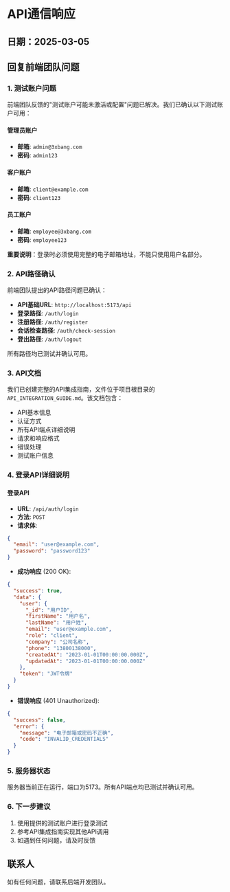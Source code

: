 # API通信响应

## 日期：2025-03-05

## 回复前端团队问题

### 1. 测试账户问题

前端团队反馈的"测试账户可能未激活或配置"问题已解决。我们已确认以下测试账户可用：

#### 管理员账户
- **邮箱**: `admin@3xbang.com`
- **密码**: `admin123`

#### 客户账户
- **邮箱**: `client@example.com`
- **密码**: `client123`

#### 员工账户
- **邮箱**: `employee@3xbang.com`
- **密码**: `employee123`

**重要说明**：登录时必须使用完整的电子邮箱地址，不能只使用用户名部分。

### 2. API路径确认

前端团队提出的API路径问题已确认：

- **API基础URL**: `http://localhost:5173/api`
- **登录路径**: `/auth/login`
- **注册路径**: `/auth/register`
- **会话检查路径**: `/auth/check-session`
- **登出路径**: `/auth/logout`

所有路径均已测试并确认可用。

### 3. API文档

我们已创建完整的API集成指南，文件位于项目根目录的`API_INTEGRATION_GUIDE.md`。该文档包含：

- API基本信息
- 认证方式
- 所有API端点详细说明
- 请求和响应格式
- 错误处理
- 测试账户信息

### 4. 登录API详细说明

#### 登录API

- **URL**: `/api/auth/login`
- **方法**: `POST`
- **请求体**:

```json
{
  "email": "user@example.com",
  "password": "password123"
}
```

- **成功响应** (200 OK):

```json
{
  "success": true,
  "data": {
    "user": {
      "_id": "用户ID",
      "firstName": "用户名",
      "lastName": "用户姓",
      "email": "user@example.com",
      "role": "client",
      "company": "公司名称",
      "phone": "13800138000",
      "createdAt": "2023-01-01T00:00:00.000Z",
      "updatedAt": "2023-01-01T00:00:00.000Z"
    },
    "token": "JWT令牌"
  }
}
```

- **错误响应** (401 Unauthorized):

```json
{
  "success": false,
  "error": {
    "message": "电子邮箱或密码不正确",
    "code": "INVALID_CREDENTIALS"
  }
}
```

### 5. 服务器状态

服务器当前正在运行，端口为5173。所有API端点均已测试并确认可用。

### 6. 下一步建议

1. 使用提供的测试账户进行登录测试
2. 参考API集成指南实现其他API调用
3. 如遇到任何问题，请及时反馈

## 联系人

如有任何问题，请联系后端开发团队。 